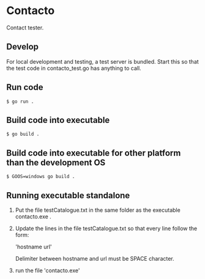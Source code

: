 # Contacto

Contact tester.

## Develop

For local development and testing, a test server is bundled. Start this so that the test code in contacto_test.go has anything to call.

## Run code

    $ go run .

## Build code into executable

    $ go build .
    
## Build code into executable for other platform than the development OS

    $ GOOS=windows go build .


## Running executable standalone

1. Put the file testCatalogue.txt in the same folder as the executable contacto.exe .

2. Update the lines in the file testCatalogue.txt so that every line follow the form:

    'hostname url'

    Delimiter between hostname and url must be SPACE character.

3. run the file 'contacto.exe' 
